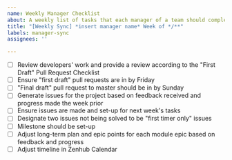 ```yaml
---
name: Weekly Manager Checklist
about: A weekly list of tasks that each manager of a team should complete every week
title: "[Weekly Sync] *insert manager name* Week of */**"
labels: manager-sync
assignees: ''

---
```


- [ ] Review developers' work and provide a review according to the "First Draft" Pull Request Checklist 
- [ ] Ensure "first draft" pull requests are in by Friday
- [ ] "Final draft" pull request to master should be in by Sunday
- [ ] Generate issues for the project based on feedback received and progress made the week prior
- [ ] Ensure issues are made and set-up for next week's tasks 
- [ ] Designate two issues not being solved to be "first timer only" issues
- [ ] Milestone should be set-up
- [ ] Adjust long-term plan and epic points for each module epic based on feedback and progress
- [ ] Adjust timeline in Zenhub Calendar
